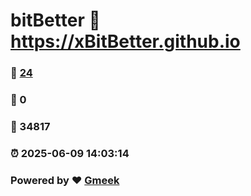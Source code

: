 # bitBetter :link: https://xBitBetter.github.io 
### :page_facing_up: [24](https://xBitBetter.github.io/tag.html) 
### :speech_balloon: 0 
### :hibiscus: 34817 
### :alarm_clock: 2025-06-09 14:03:14 
### Powered by :heart: [Gmeek](https://github.com/Meekdai/Gmeek)
